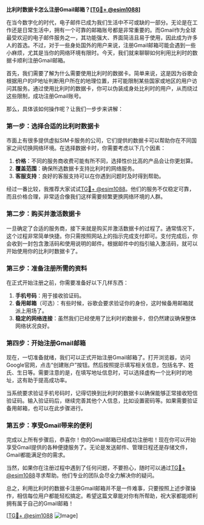 **比利时数据卡怎么注册Gmail邮箱？[[TG💪+ @esim1088](https://t.me/s/esim1088)]**

在当今数字化的时代，电子邮件已成为我们生活中不可或缺的一部分。无论是在工作还是日常生活中，拥有一个可靠的邮箱账号都是非常重要的。而Gmail作为全球最受欢迎的电子邮件服务之一，其功能强大、界面简洁且易于使用，因此成为许多人的首选。不过，对于一些身处国外的用户来说，注册Gmail邮箱可能会遇到一些小麻烦，尤其是当你的网络环境有限时。今天，我们就来聊聊如何利用比利时的数据卡顺利注册Gmail邮箱。

首先，我们需要了解为什么需要使用比利时的数据卡。简单来说，这是因为谷歌会根据用户的IP地址判断用户所在的地理位置，并可能限制某些国家或地区的用户访问其服务。通过使用比利时的数据卡，你可以伪装成身处比利时的用户，从而绕过这些限制，成功注册Gmail账号。

那么，具体该如何操作呢？让我们一步步来讲解：

### 第一步：选择合适的比利时数据卡

市面上有很多提供虚拟SIM卡服务的公司，它们提供的数据卡可以帮助你在不同国家之间切换网络环境。在选择数据卡时，你需要考虑以下几个因素：

1. **价格**：不同的服务商收费可能有所不同，选择性价比高的产品会让你更划算。
2. **覆盖范围**：确保所选数据卡支持比利时的网络服务。
3. **客服支持**：良好的客服支持可以在你遇到问题时及时得到帮助。

经过一番比较，我推荐大家试试[TG💪+ @esim1088](https://t.me/s/esim1088)。他们的服务不仅稳定可靠，而且价格合理，非常适合像我们这样需要频繁更换网络环境的人群。

### 第二步：购买并激活数据卡

一旦确定了合适的服务商，接下来就是购买并激活数据卡的过程了。通常情况下，这个过程非常简单快捷。你只需按照网站上的指示完成支付即可。支付完成后，你会收到一封包含激活码和使用说明的邮件。根据邮件中的指引输入激活码，就可以开始使用你的比利时数据卡了。

### 第三步：准备注册所需的资料

在正式开始注册之前，你需要准备好以下几样东西：

1. **手机号码**：用于接收验证码。
2. **备用邮箱**（可选）：有些时候，谷歌会要求验证你的身份，这时候备用邮箱就派上用场了。
3. **稳定的网络连接**：虽然我们已经使用了比利时的数据卡，但仍然建议确保整体网络状况良好。

### 第四步：开始注册Gmail邮箱

现在，一切准备就绪，我们可以正式开始注册Gmail邮箱了。打开浏览器，访问Google官网，点击“创建账户”按钮。然后按照提示填写相关信息，包括名字、姓氏、生日等。需要注意的是，在填写地址信息时，可以选择虚构一个比利时的地址，这有助于提高成功率。

当系统要求验证手机号码时，记得切换到比利时的数据卡以确保能够正常接收短信验证码。输入验证码后，继续完善其他个人信息，比如设置密码等。如果需要验证备用邮箱，也可以在此步骤进行。

### 第五步：享受Gmail带来的便利

完成以上所有步骤后，恭喜你！你的Gmail邮箱已经成功注册啦！现在你可以开始享受Gmail提供的各种便捷服务了。无论是发送邮件、管理日程还是存储文件，Gmail都能满足你的需求。

当然，如果你在注册过程中遇到了任何问题，不要担心，随时可以通过[TG💪+ @esim1088](https://t.me/s/esim1088)寻求帮助。他们专业的团队会尽全力解决你的疑问。

总之，利用比利时的数据卡注册Gmail邮箱并不是一件难事，只要按照上述步骤操作，相信每位用户都能轻松搞定。希望这篇文章能对你有所帮助，祝大家都能顺利拥有属于自己的Gmail邮箱！

[[TG💪+ @esim1088](https://t.me/s/esim1088) ![Image](https://i.postimg.cc/4NQfJmqS/Snipaste-2025-05-13-00-14-12.png)]